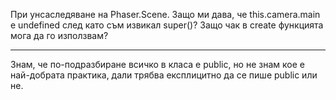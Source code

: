 При yнсаследяване на Phaser.Scene.
Защо ми дава, че this.camera.main e undefined след като съм извикал super()?
Защо чак в create функцията мога да го използвам?
_______________________________

Знам, че по-подразбиране всичко в класа е public, но не знам кое е най-добрата практика, дали трябва експлицитно да се пише public или не.
